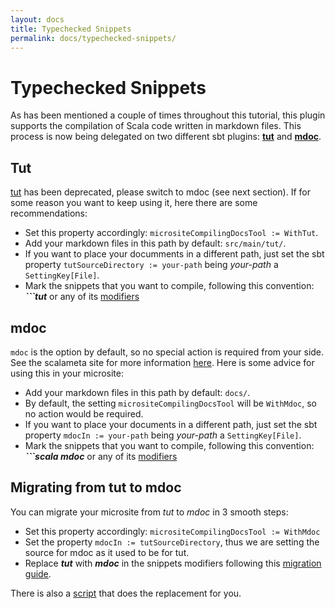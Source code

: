 ```yaml
---
layout: docs
title: Typechecked Snippets
permalink: docs/typechecked-snippets/
---
```


# Typechecked Snippets

As has been mentioned a couple of times throughout this tutorial, this plugin supports the compilation of Scala code written in markdown files. This process is now being delegated on two different sbt plugins: [**tut**](https://github.com/tpolecat/tut) and [**mdoc**](https://github.com/scalameta/mdoc).

## Tut

[tut](https://github.com/tpolecat/tut) has been deprecated, please switch to mdoc (see next section). If for some reason you want to keep using it, here there are some recommendations:

- Set this property accordingly: `micrositeCompilingDocsTool := WithTut`.
- Add your markdown files in this path by default: `src/main/tut/`.
- If you want to place your documments in a different path, just set the sbt property `tutSourceDirectory := your-path` being _your-path_ a `SettingKey[File]`.
- Mark the snippets that you want to compile, following this convention: **_```tut_** or any of its [modifiers](http://tpolecat.github.io/tut//modifiers.html)


## mdoc

`mdoc` is the option by default, so no special action is required from your side. See the scalameta site for more information [here](https://scalameta.org/mdoc/). Here is some advice for using this in your microsite:

- Add your markdown files in this path by default: `docs/`.
- By default, the setting `micrositeCompilingDocsTool` will be `WithMdoc`, so no action would be required.
- If you want to place your documents in a different path, just set the sbt property `mdocIn := your-path` being _your-path_ a `SettingKey[File]`.
- Mark the snippets that you want to compile, following this convention: **_```scala mdoc_** or any of its [modifiers](https://scalameta.org/mdoc/docs/modifiers.html)

## Migrating from tut to mdoc

You can migrate your microsite from _tut_ to _mdoc_ in 3 smooth steps:

- Set this property accordingly: `micrositeCompilingDocsTool := WithMdoc`
- Set the property `mdocIn := tutSourceDirectory`, thus we are setting the source for mdoc as it used to be for tut.
- Replace **_tut_** with **_mdoc_** in the snippets modifiers following this [migration guide](https://scalameta.org/mdoc/docs/tut.html).

There is also a [script](https://github.com/scalameta/mdoc/blob/5c732bc48eb88b8a416e5c61e945eac6d410b27b/bin/migrate-tut.sh) that does the replacement for you.
